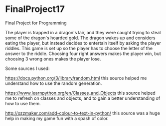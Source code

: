 # FinalProject17
Final Project for Programming
 
The player is trapped in a dragon's lair, and they were caught trying to steal some of the dragon's hoarded gold. The dragon wakes up and considers eating the player, but instead decides to entertain itself by asking the player riddles. This game is set up so the player has to choose the letter of the answer to the riddle. Choosing four right answers makes the player win, but choosing 3 wrong ones makes the player lose. 

Some sources I used:

  https://docs.python.org/3/library/random.html
    this source helped me understand how to use the random generation.

  https://www.learnpython.org/en/Classes_and_Objects
    this source helped me to refresh on classes and objects, and to gain a better understanding of how to use them.

  http://ozzmaker.com/add-colour-to-text-in-python/
    this source was a huge help in making my game fun with a spash of color.
